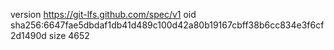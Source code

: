 version https://git-lfs.github.com/spec/v1
oid sha256:6647fae5dbdaf1db41d489c100d42a80b19167cbff38b6cc834e3f6cf2d1490d
size 4652
